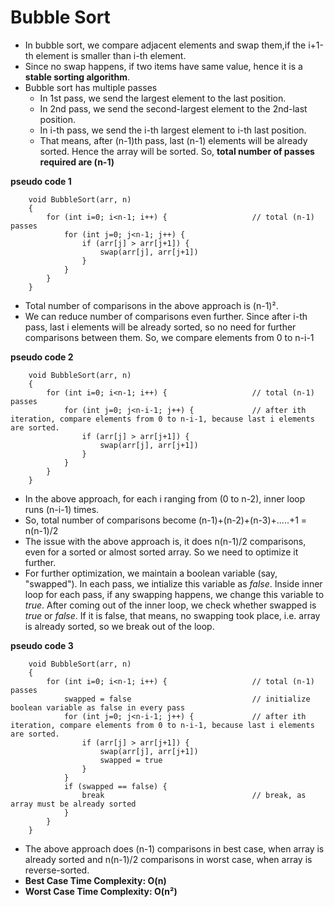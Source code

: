 # Bubble Sort
 - In bubble sort, we compare adjacent elements and swap them,if the i+1-th element is smaller than i-th element.
 - Since no swap happens, if two items have same value, hence it is a **stable sorting algorithm**.
 - Bubble sort has multiple passes
    - In 1st pass, we send the largest element to the last position.
    - In 2nd pass, we send the second-largest element to the 2nd-last position.
    - In i-th pass, we send the i-th largest element to i-th last position.
    - That means, after (n-1)th pass, last (n-1) elements will be already sorted. Hence the array will be sorted. So, **total number of passes required are (n-1)**

**pseudo code 1**
```
    void BubbleSort(arr, n)
    {
        for (int i=0; i<n-1; i++) {                   // total (n-1) passes
            for (int j=0; j<n-1; j++) {
                if (arr[j] > arr[j+1]) {
                    swap(arr[j], arr[j+1])
                }
            }
        }
    }
```
 - Total number of comparisons in the above approach is (n-1)².
 - We can reduce number of comparisons even further. Since after i-th pass, last i elements will be already sorted, so no need for further comparisons between them. So, we compare elements from 0 to n-i-1

**pseudo code 2**
```
    void BubbleSort(arr, n)
    {
        for (int i=0; i<n-1; i++) {                   // total (n-1) passes
            for (int j=0; j<n-i-1; j++) {             // after ith iteration, compare elements from 0 to n-i-1, because last i elements are sorted.
                if (arr[j] > arr[j+1]) {
                    swap(arr[j], arr[j+1])
                }
            }
        }
    }
```
 - In the above approach, for each i ranging from (0 to n-2), inner loop runs (n-i-1) times.
 - So, total number of comparisons become (n-1)+(n-2)+(n-3)+.....+1 = n(n-1)/2 
 - The issue with the above approach is, it does n(n-1)/2 comparisons, even for a sorted or almost sorted array. So we need to optimize it further.
 - For further optimization, we maintain a boolean variable (say, "swapped"). In each pass, we intialize this variable as *false*. Inside inner loop for each pass, if any swapping happens, we change this variable to *true*. After coming out of the inner loop, we check whether swapped is *true* or *false*. If it is false, that means, no swapping took place, i.e. array is already sorted, so we break out of the loop.

**pseudo code 3**
```
    void BubbleSort(arr, n)
    {
        for (int i=0; i<n-1; i++) {                   // total (n-1) passes
            swapped = false                           // initialize boolean variable as false in every pass
            for (int j=0; j<n-i-1; j++) {             // after ith iteration, compare elements from 0 to n-i-1, because last i elements are sorted.
                if (arr[j] > arr[j+1]) {
                    swap(arr[j], arr[j+1])
                    swapped = true
                }
            }
            if (swapped == false) {
                break                                 // break, as array must be already sorted
            }
        }
    }
```
 - The above approach does (n-1) comparisons in best case, when array is already sorted and n(n-1)/2 comparisons in worst case, when array is reverse-sorted.
 - **Best Case Time Complexity: O(n)**
 - **Worst Case Time Complexity: O(n²)**
